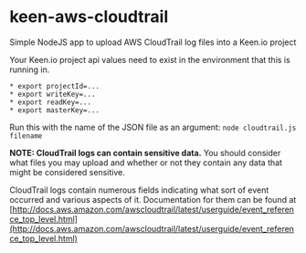 # keen-aws-cloudtrail
Simple NodeJS app to upload AWS CloudTrail log files into a Keen.io project

Your Keen.io project api values need to exist in the environment that this is running in.

    * export projectId=...
    * export writeKey=...
    * export readKey=...
    * export masterKey=...

 Run this with the name of the JSON file as an argument: `node cloudtrail.js filename`
 
 **NOTE: CloudTrail logs can contain sensitive data.**
 You should consider what files you may upload and whether or not they contain any data that might be considered sensitive.
 
 CloudTrail logs contain numerous fields indicating what sort of event occurred and various aspects of it.
 Documentation for them can be found at [http://docs.aws.amazon.com/awscloudtrail/latest/userguide/event_reference_top_level.html](http://docs.aws.amazon.com/awscloudtrail/latest/userguide/event_reference_top_level.html)
 
 
 
 
